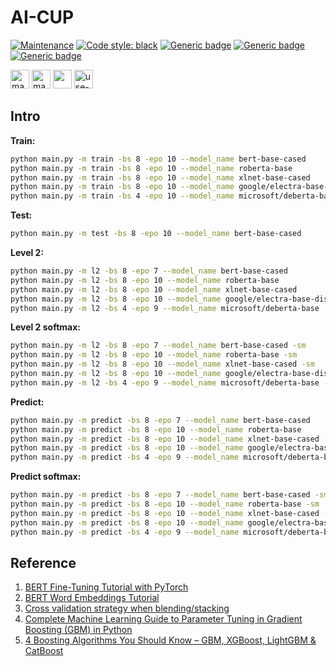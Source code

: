 # AI-CUP

[![Maintenance](https://img.shields.io/badge/Maintained%3F-yes-green.svg)](https://GitHub.com/Naereen/StrapDown.js/graphs/commit-activity)
[![Code style: black](https://img.shields.io/badge/code%20style-black-000000.svg)](https://github.com/psf/black)
[![Generic badge](https://img.shields.io/badge/Model-passing-green.svg)](https://shields.io/)
[![Generic badge](https://img.shields.io/badge/Plotting-passing-green.svg)](https://shields.io/)
[![Generic badge](https://img.shields.io/badge/dataset-passing-green.svg)](https://shields.io/)

[<img src="https://ForTheBadge.com/images/badges/made-with-python.svg" alt="made with python" width="" height="30px">](https://www.python.org/)
[<img src="https://img.shields.io/badge/Made%20with-Jupyter-orange?style=for-the-badge&logo=Jupyter" alt="made with jupyter" width="px" height="30px">](https://jupyter.org/try)
[<img src="https://img.shields.io/badge/PyTorch-%23EE4C2C.svg?style=for-the-badge&logo=PyTorch&logoColor=white" width="px" height="30px">](https://pytorch.org/)
[<img src="https://ForTheBadge.com/images/badges/uses-git.svg" alt="use-git" width="px" height="30px">](https://git-scm.com/)

## Intro

**Train:**

```bash
python main.py -m train -bs 8 -epo 10 --model_name bert-base-cased
python main.py -m train -bs 8 -epo 10 --model_name roberta-base
python main.py -m train -bs 8 -epo 10 --model_name xlnet-base-cased
python main.py -m train -bs 8 -epo 10 --model_name google/electra-base-discriminator
python main.py -m train -bs 4 -epo 10 --model_name microsoft/deberta-base
```

**Test:**

```bash
python main.py -m test -bs 8 -epo 10 --model_name bert-base-cased
```

**Level 2:**

```bash
python main.py -m l2 -bs 8 -epo 7 --model_name bert-base-cased
python main.py -m l2 -bs 8 -epo 10 --model_name roberta-base
python main.py -m l2 -bs 8 -epo 10 --model_name xlnet-base-cased
python main.py -m l2 -bs 8 -epo 10 --model_name google/electra-base-discriminator
python main.py -m l2 -bs 4 -epo 9 --model_name microsoft/deberta-base
```

**Level 2 softmax:**

```bash
python main.py -m l2 -bs 8 -epo 7 --model_name bert-base-cased -sm
python main.py -m l2 -bs 8 -epo 10 --model_name roberta-base -sm
python main.py -m l2 -bs 8 -epo 10 --model_name xlnet-base-cased -sm
python main.py -m l2 -bs 8 -epo 10 --model_name google/electra-base-discriminator -sm
python main.py -m l2 -bs 4 -epo 9 --model_name microsoft/deberta-base -sm
```

**Predict:**

```bash
python main.py -m predict -bs 8 -epo 7 --model_name bert-base-cased
python main.py -m predict -bs 8 -epo 10 --model_name roberta-base
python main.py -m predict -bs 8 -epo 10 --model_name xlnet-base-cased
python main.py -m predict -bs 8 -epo 10 --model_name google/electra-base-discriminator
python main.py -m predict -bs 4 -epo 9 --model_name microsoft/deberta-base
```

**Predict softmax:**

```bash
python main.py -m predict -bs 8 -epo 7 --model_name bert-base-cased -sm
python main.py -m predict -bs 8 -epo 10 --model_name roberta-base -sm
python main.py -m predict -bs 8 -epo 10 --model_name xlnet-base-cased -sm
python main.py -m predict -bs 8 -epo 10 --model_name google/electra-base-discriminator -sm
python main.py -m predict -bs 4 -epo 9 --model_name microsoft/deberta-base -sm
```

## Reference

1. [BERT Fine-Tuning Tutorial with PyTorch](https://mccormickml.com/2019/07/22/BERT-fine-tuning/#a2-weight-decay)
2. [BERT Word Embeddings Tutorial](https://mccormickml.com/2019/05/14/BERT-word-embeddings-tutorial/)
3. [Cross validation strategy when blending/stacking](https://www.kaggle.com/general/18793)
4. [Complete Machine Learning Guide to Parameter Tuning in Gradient Boosting (GBM) in Python](https://www.analyticsvidhya.com/blog/2016/02/complete-guide-parameter-tuning-gradient-boosting-gbm-python/)
5. [4 Boosting Algorithms You Should Know – GBM, XGBoost, LightGBM & CatBoost](https://www.analyticsvidhya.com/blog/2020/02-boosting-algorithms-machine-learning/)
